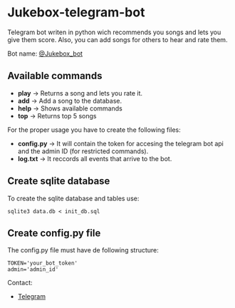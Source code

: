 # Jukebox-telegram-bot

Telegram bot writen in python wich recommends you songs and lets you give them score. Also, you can add songs for others to hear and rate them.

Bot name: [@Jukebox_bot](https://telegram.me/jukebox_bot)

## Available commands

- **play** -> Returns a song and lets you rate it.
- **add** -> Add a song to the database.
- **help** -> Shows available commands
- **top** -> Returns top 5 songs

For the proper usage you have to create the following files:
- **config.py** -> It will contain the token for accesing the telegram bot api and the admin ID (for restricted commands).
- **log.txt** -> It reccords all events that arrive to the bot.

## Create sqlite database

To create the sqlite database and tables use:
```
sqlite3 data.db < init_db.sql
```

## Create config.py file

The config.py file must have de following structure:
```
TOKEN='your_bot_token'
admin='admin_id'
```

Contact:

- [Telegram](http://telegram.me/lIlllIIIlIlIIl)

